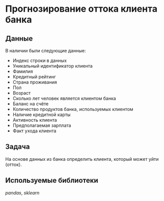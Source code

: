 # Прогнозирование оттока клиента банка

## Данные

В наличии были следующие данные:
- Индекс строки в данных
- Уникальный идентификатор клиента
- Фамилия
- Кредитный рейтинг
- Страна проживания
- Пол
- Возраст
- Сколько лет человек является клиентом банка
- Баланс на счёте
- Количество продуктов банка, используемых клиентом
- Наличие кредитной карты
- Активность клиента
- Предполагаемая зарплата
- Факт ухода клиента

## Задача
На основе данных из банка определить клиента, который может уйти (отток).

## Используемые библиотеки
*pandas*, *sklearn*